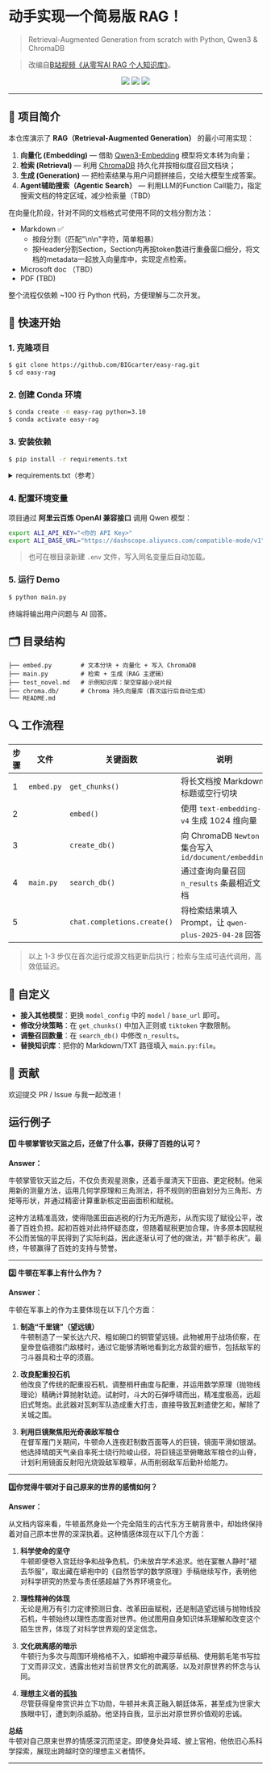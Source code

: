 # 动手实现一个简易版 RAG！

> Retrieval-Augmented Generation from scratch with Python, Qwen3 & ChromaDB

>改编自[B站视频《从零写AI RAG 个人知识库》](https://www.bilibili.com/video/BV168j7zCE6D/?spm_id_from=333.1391.0.0)。

<p align="center">
  <img src="https://img.shields.io/badge/python-3.10+-blue" />
  <img src="https://img.shields.io/badge/license-MIT-green" />
  <img src="https://img.shields.io/badge/build-passing-brightgreen" />
</p>

---

## 📖 项目简介

本仓库演示了 **RAG（Retrieval-Augmented Generation）** 的最小可用实现：

1. **向量化 (Embedding)** — 借助 [Qwen3-Embedding](https://github.com/QwenLM/Qwen3-Embedding) 模型将文本转为向量；
2. **检索 (Retrieval)** — 利用 [ChromaDB](https://github.com/chroma-core/chroma) 持久化并按相似度召回文档块；
3. **生成 (Generation)** — 把检索结果与用户问题拼接后，交给大模型生成答案。
4. **Agent辅助搜索（Agentic Search）** — 利用LLM的Function Call能力，指定搜索文档的特定区域，减少检索量（TBD）

在向量化阶段，针对不同的文档格式可使用不同的文档分割方法：
  
- Markdown ✅
  - 按段分割（匹配"\n\n"字符，简单粗暴）
  - 按Header分割Section，Section内再按token数进行重叠窗口细分，将文档的metadata一起放入向量库中，实现定点检索。
- Microsoft doc （TBD）
- PDF (TBD)

整个流程仅依赖 ~100 行 Python 代码，方便理解与二次开发。



## 🚀 快速开始

### 1. 克隆项目
```bash
$ git clone https://github.com/BIGcarter/easy-rag.git
$ cd easy-rag
```

### 2. 创建 Conda 环境
```bash
$ conda create -n easy-rag python=3.10
$ conda activate easy-rag
```

### 3. 安装依赖
```bash
$ pip install -r requirements.txt
```
<details>
<summary>requirements.txt（参考）</summary>

```
openai>=1.25.0
chromadb>=0.5.0
python-dotenv>=1.0.0
```
</details>

### 4. 配置环境变量
项目通过 **阿里云百炼 OpenAI 兼容接口** 调用 Qwen 模型：

```bash
export ALI_API_KEY="<你的 API Key>"
export ALI_BASE_URL="https://dashscope.aliyuncs.com/compatible-mode/v1"
```

> 也可在根目录新建 `.env` 文件，写入同名变量后自动加载。

### 5. 运行 Demo
```bash
$ python main.py
```
终端将输出用户问题与 AI 回答。

## 🗂️ 目录结构
```
├── embed.py        # 文本分块 + 向量化 + 写入 ChromaDB
├── main.py         # 检索 + 生成（RAG 主逻辑）
├── test_novel.md   # 示例知识库：架空穿越小说片段
├── chroma.db/      # Chroma 持久向量库（首次运行后自动生成）
└── README.md
```

## 🔍 工作流程
| 步骤 | 文件 | 关键函数 | 说明 |
| ---- | ---- | -------- | ---- |
| 1 | `embed.py` | `get_chunks()` | 将长文档按 Markdown 标题或空行切块 |
| 2 |  | `embed()` | 使用 `text-embedding-v4` 生成 1024 维向量 |
| 3 |  | `create_db()` | 向 ChromaDB `Newton` 集合写入 `id/document/embedding` |
| 4 | `main.py` | `search_db()` | 通过查询向量召回 `n_results` 条最相近文档 |
| 5 |  | `chat.completions.create()` | 将检索结果填入 Prompt，让 `qwen-plus-2025-04-28` 回答 |

> 以上 1-3 步仅在首次运行或源文档更新后执行；检索与生成可迭代调用，高效低延迟。

## 🔧 自定义
- **接入其他模型**：更换 `model_config` 中的 `model` / `base_url` 即可。
- **修改分块策略**：在 `get_chunks()` 中加入正则或 `tiktoken` 字数限制。
- **调整召回数量**：在 `search_db()` 中修改 `n_results`。
- **替换知识库**：把你的 Markdown/TXT 路径填入 `main.py:file`。

<!-- ## 📈 Roadmap
- [ ] 支持 PDF / HTML 等多格式解析
- [ ] Streamlit 网页 Demo
- [ ] 自动评测（retrieval precision / answer faithfulness）
- [ ] Docker 一键部署 -->

## 🤝 贡献
欢迎提交 PR / Issue 与我一起改进！


## 运行例子

**1️⃣ 牛顿掌管钦天监之后，还做了什么事，获得了百姓的认可？**

**Answer：**

牛顿掌管钦天监之后，不仅负责观星测象，还着手厘清天下田亩、更定税制。他采用新的测量方法，运用几何学原理和三角测法，将不规则的田亩划分为三角形、方矩等形状，并通过精密计算重新核定田亩面积和赋税。

这种方法精准高效，使得隐匿田亩逃税的行为无所遁形，从而实现了赋役公平，改善了百姓负担。起初百姓对此持怀疑态度，但随着赋税更加合理，许多原本因赋税不公而苦恼的平民得到了实际利益，因此逐渐认可了他的做法，并“额手称庆”。最终，牛顿赢得了百姓的支持与赞誉。

---

**2️⃣ 牛顿在军事上有什么作为？**

**Answer：**

牛顿在军事上的作为主要体现在以下几个方面：

1. **制造“千里镜”（望远镜）**  
   牛顿制造了一架长达六尺、粗如碗口的铜管望远镜。此物被用于战场侦察，在皇帝登临德胜门敌楼时，通过它能够清晰地看到北方敌营的细节，包括敌军的刁斗器具和士卒的须眉。

2. **改良配重投石机**  
   他改良了传统的配重投石机，调整梢杆曲度与配重，并运用数学原理（抛物线理论）精确计算抛射轨迹。试射时，斗大的石弹呼啸而出，精准度极高，远超旧式弩炮。此武器对瓦剌军队造成重大打击，直接导致瓦剌遣使乞和，解除了关城之围。

3. **利用巨镜聚焦阳光奇袭敌军粮仓**  
   在督军雁门关期间，牛顿命人连夜赶制数百面等人的巨镜，镜面平滑如银湖。他选择晴朗天气亲自率死士绕行险峻山径，将巨镜运至俯瞰敌军粮仓的山脊，计划利用镜面反射阳光烧毁敌军粮草，从而削弱敌军后勤补给能力。

---

**3️⃣你觉得牛顿对于自己原来的世界的感情如何？**

**Answer：**

从文档内容来看，牛顿虽然身处一个完全陌生的古代东方王朝背景中，却始终保持着对自己原本世界的深深执着。这种情感体现在以下几个方面：

1. **科学使命的坚守**  
   牛顿即便卷入宫廷纷争和战争危机，仍未放弃学术追求。他在宴散人静时“褪去华服”，取出藏在蟒袍中的《自然哲学的数学原理》手稿继续写作，表明他对科学研究的热爱与责任感超越了外界环境变化。

2. **理性精神的体现**  
   无论是用万有引力定律预测日食、改革田亩赋税，还是制造望远镜与抛物线投石机，牛顿始终以理性态度面对世界。他试图用自身知识体系理解和改变这个陌生世界，体现了对科学世界观的坚定信念。

3. **文化疏离感的暗示**  
   牛顿行为多次与周围环境格格不入，如蟒袍中藏莎草纸稿、使用鹅毛笔书写拉丁文而非汉文，透露出他对当前世界文化的疏离感，以及对原世界的怀念与认同。

4. **理想主义者的孤独**  
   尽管获得皇帝赏识并立下功勋，牛顿并未真正融入朝廷体系，甚至成为世家大族眼中钉，遭到刺杀威胁。他坚持自我，显示出对原世界价值观的忠诚。

**总结**  
牛顿对自己原来世界的情感深沉而坚定。即使身处异域、披上官袍，他依旧心系科学探索，展现出跨越时空的理想主义者情怀。

---

